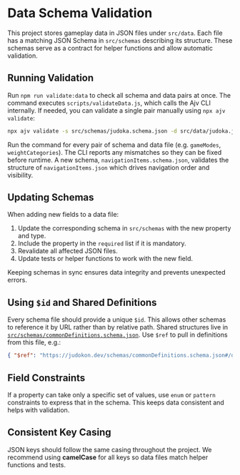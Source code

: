 # Data Schema Validation

This project stores gameplay data in JSON files under `src/data`. Each file has a matching JSON Schema in `src/schemas` describing its structure. These schemas serve as a contract for helper functions and allow automatic validation.

## Running Validation

Run `npm run validate:data` to check all schema and data pairs at once. The command executes `scripts/validateData.js`, which calls the Ajv CLI internally. If needed, you can validate a single pair manually using `npx ajv validate`:

```bash
npx ajv validate -s src/schemas/judoka.schema.json -d src/data/judoka.json
```

Run the command for every pair of schema and data file (e.g. `gameModes`, `weightCategories`). The CLI reports any mismatches so they can be fixed before runtime. A new schema, `navigationItems.schema.json`, validates the structure of `navigationItems.json` which drives navigation order and visibility.

## Updating Schemas

When adding new fields to a data file:

1. Update the corresponding schema in `src/schemas` with the new property and type.
2. Include the property in the `required` list if it is mandatory.
3. Revalidate all affected JSON files.
4. Update tests or helper functions to work with the new field.

Keeping schemas in sync ensures data integrity and prevents unexpected errors.

## Using `$id` and Shared Definitions

Every schema file should provide a unique `$id`. This allows other schemas to
reference it by URL rather than by relative path. Shared structures live in
[`src/schemas/commonDefinitions.schema.json`](../../src/schemas/commonDefinitions.schema.json).
Use `$ref` to pull in definitions from this file, e.g.:

```json
{ "$ref": "https://judokon.dev/schemas/commonDefinitions.schema.json#/definitions/Stats" }
```

## Field Constraints

If a property can take only a specific set of values, use `enum` or `pattern`
constraints to express that in the schema. This keeps data consistent and helps
with validation.

## Consistent Key Casing

JSON keys should follow the same casing throughout the project. We recommend
using **camelCase** for all keys so data files match helper functions and tests.
